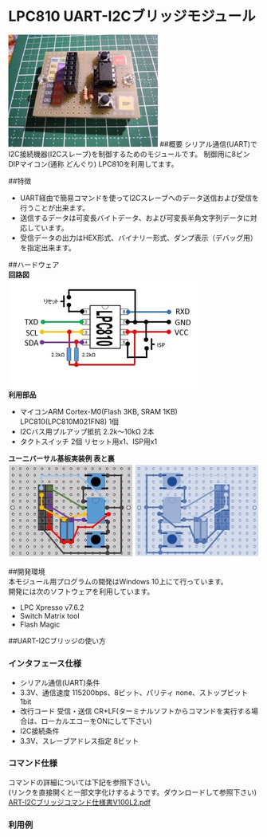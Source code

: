 # LPC810 UART-I2Cブリッジモジュール  
   <img src="img/03.jpg" width="300">  
##概要  
シリアル通信(UART)でI2C接続機器(I2Cスレーブ)を制御するためのモジュールです。  
制御用に8ピンDIPマイコン(通称 どんぐり) LPC810を利用してます。 

##特徴  
- UART経由で簡易コマンドを使ってI2Cスレーブへのデータ送信および受信を行うことが出来ます。  
- 送信するデータは可変長バイトデータ、および可変長半角文字列データに対応しています。  
- 受信データの出力はHEX形式、バイナリー形式、ダンプ表示（デバッグ用）を指定出来ます。  

##ハードウェア  
**回路図**  
<img src="img/01.jpg">  
**利用部品**  
- マイコンARM Cortex-M0(Flash 3KB, SRAM 1KB) LPC810(LPC810M021FN8) 1個   
- I2Cバス用プルアップ抵抗 2.2k～10kΩ 2本    
- タクトスイッチ 2個 リセット用x1、ISP用x1     

**ユーニバーサル基板実装例 表と裏**    
<img src="img/04.jpg">  

##開発環境  
本モジュール用プログラムの開発はWindows 10上にて行っています。  
開発には次のソフトウェアを利用しています。  
- LPC Xpresso v7.6.2  
- Switch Matrix tool  
- Flash Magic  

##UART-I2Cブリッジの使い方  
### インタフェース仕様  
- シリアル通信(UART)条件  
 - 3.3V、通信速度 115200bps、8ビット、パリティ none、ストップビット 1bit  
 - 改行コード 受信・送信 CR+LF(ターミナルソフトからコマンドを実行する場合は、ローカルエコーをONにして下さい)  
- I2C接続条件
 - 3.3V、スレーブアドレス指定 8ビット  

### コマンド仕様  
コマンドの詳細については下記を参照下さい。  
(リンクを直接開くと一部文字化けするようです。ダウンロードして参照下さい)  
[ART-I2Cブリッジコマンド仕様書V100L2.pdf](/doc/UART-I2Cブリッジコマンド仕様書V100L2.pdf)  

### 利用例  
